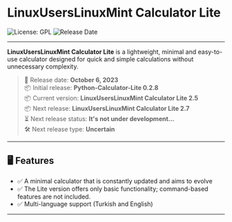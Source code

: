 # LinuxUsersLinuxMint Calculator Lite

![License: GPL](https://img.shields.io/badge/License-GPL-blue.svg)
![Release Date](https://img.shields.io/badge/Release%20Date-2023--10--06-brightgreen)

---

**LinuxUsersLinuxMint Calculator Lite** is a lightweight, minimal and easy-to-use calculator designed for quick and simple calculations without unnecessary complexity. 
> 📅 Release date: **October 6, 2023**   
> 📦 Initial release: **Python-Calculator-Lite 0.2.8**   
> 📦 Current version: **LinuxUsersLinuxMint Calculator Lite 2.5**   
> 📦 Next release: **LinuxUsersLinuxMint Calculator Lite 2.7**   
> ⏳ Next release status: **It's not under development...**   
> 🛠️ Next release type: **Uncertain** 

---

## 🖥️ Features

- ✅ A minimal calculator that is constantly updated and aims to evolve
- ✅ The Lite version offers only basic functionality; command-based features are not included.
- ✅ Multi-language support (Turkish and English)

---